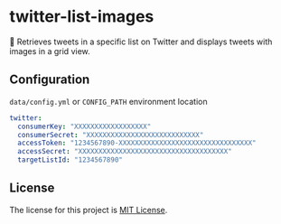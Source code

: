 # twitter-list-images

🧾 Retrieves tweets in a specific list on Twitter and displays tweets with images in a grid view.

## Configuration

`data/config.yml` or `CONFIG_PATH` environment location

```yaml
twitter:
  consumerKey: "XXXXXXXXXXXXXXXXXX"
  consumerSecret: "XXXXXXXXXXXXXXXXXXXXXXXXXXXX"
  accessToken: "1234567890-XXXXXXXXXXXXXXXXXXXXXXXXXXXXXXXXX"
  accessSecret: "XXXXXXXXXXXXXXXXXXXXXXXXXXXXXXXXXXXXX"
  targetListId: "1234567890"
```

## License

The license for this project is [MIT License](LICENSE).
